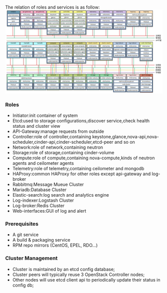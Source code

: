 
The relation of roles and services is as follow:
![role_service_map](images/role_service_map.jpg)

### Roles 
 - Initiator:init container of system
 - Etcd:used to storage configurations,discover service,check health status and cluster view
 - API-Gateway:manage requests from outside
 - Controller:role of controller,containing keystone,glance,nova-api,nova-scheduler,cinder-api,cinder-scheduler,etcd-peer and so on
 - Network:role of network,containing neutron
 - Storage:role of storage,containing cinder-volume
 - Compute:role of compute,containing nova-compute,kinds of neutron agents and ceilometer agents
 - Telemetry:role of telemetry,containing ceilometer and mongodb
 - HAProxy:common HAProxy for other roles except api-gateway and log-broker
 - Rabbitmq:Message Mueue Cluster
 - Mariadb:Database Cluster
 - Elastic-search:log search and analytics engine
 - Log-indexer:Logstash Cluster
 - Log-broker:Redis Cluster
 - Web-interfaces:GUI of log and alert

### Prerequisites
 - A git service
 - A build & packaging service
 - RPM repo mirrors (CentOS, EPEL, RDO...)

### Cluster Management
 - Cluster is maintained by an etcd config database;
 - Cluster peers will typically reuse 3 OpenStack Controller nodes;
 - Other nodes will use etcd client api to periodically update their status in config db;

